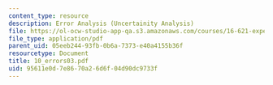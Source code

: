 ```yaml
---
content_type: resource
description: Error Analysis (Uncertainity Analysis)
file: https://ol-ocw-studio-app-qa.s3.amazonaws.com/courses/16-621-experimental-projects-i-spring-2003/95611e0d7e8670a26d6f04d90dc9733f_10_errors03.pdf
file_type: application/pdf
parent_uid: 05eeb244-93fb-0b6a-7373-e40a4155b36f
resourcetype: Document
title: 10_errors03.pdf
uid: 95611e0d-7e86-70a2-6d6f-04d90dc9733f
---
```

